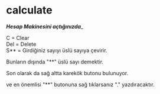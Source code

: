 # calculate

_____Hesap Makinesini açtığınızda______

C = Clear   
Del = Delete          
S** = Girdiğiniz sayıyı üslü sayıya çevirir.         

Bunların dışında "**" üslü sayı demektir.       

Son olarak da sağ altta karekök butonu bulunuyor.        

ve en önemlisi "**" butonuna sağ tıklarsanız "." yazdıracaktır.        
